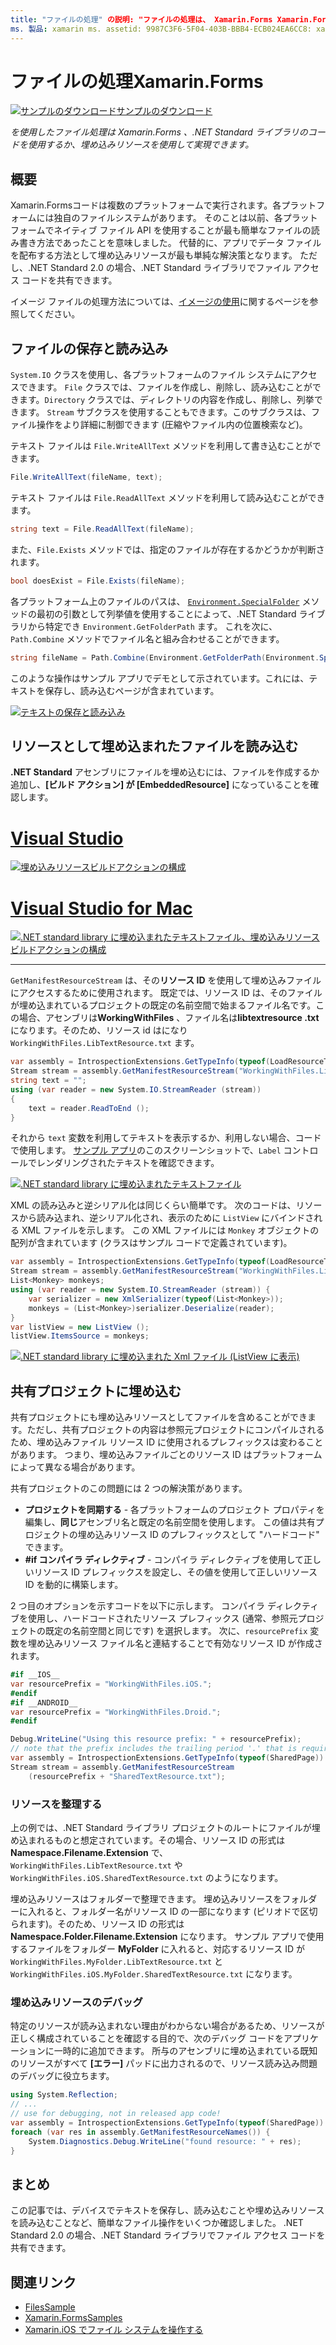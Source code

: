 ```yaml
---
title: "ファイルの処理" の説明: "ファイルの処理は、 Xamarin.Forms Xamarin.Forms .NET Standard ライブラリのコードを使用するか、埋め込みリソースを使用することによって実現できます。"
ms. 製品: xamarin ms. assetid: 9987C3F6-5F04-403B-BBB4-ECB024EA6CC8: xamarin-forms author: davidbritch ms. author: dabritch ms. date: 06/21/2018 no loc: [ Xamarin.Forms , Xamarin.Essentials ]
---
```


# <a name="file-handling-in-xamarinforms"></a>ファイルの処理Xamarin.Forms

[![サンプルのダウンロード](~/media/shared/download.png)サンプルのダウンロード](https://docs.microsoft.com/samples/xamarin/xamarin-forms-samples/workingwithfiles)

_を使用したファイル処理は Xamarin.Forms 、.NET Standard ライブラリのコードを使用するか、埋め込みリソースを使用して実現できます。_

## <a name="overview"></a>概要

Xamarin.Formsコードは複数のプラットフォームで実行されます。各プラットフォームには独自のファイルシステムがあります。 そのことは以前、各プラットフォームでネイティブ ファイル API を使用することが最も簡単なファイルの読み書き方法であったことを意味しました。 代替的に、アプリでデータ ファイルを配布する方法として埋め込みリソースが最も単純な解決策となります。 ただし、.NET Standard 2.0 の場合、.NET Standard ライブラリでファイル アクセス コードを共有できます。

イメージ ファイルの処理方法については、[イメージの使用](~/xamarin-forms/user-interface/images.md)に関するページを参照してください。

<a name="Loading_and_Saving_Files" />

## <a name="saving-and-loading-files"></a>ファイルの保存と読み込み

`System.IO` クラスを使用し、各プラットフォームのファイル システムにアクセスできます。 `File` クラスでは、ファイルを作成し、削除し、読み込むことができます。`Directory` クラスでは、ディレクトリの内容を作成し、削除し、列挙できます。 `Stream` サブクラスを使用することもできます。このサブクラスは、ファイル操作をより詳細に制御できます (圧縮やファイル内の位置検索など)。

テキスト ファイルは `File.WriteAllText` メソッドを利用して書き込むことができます。

```csharp
File.WriteAllText(fileName, text);
```

テキスト ファイルは `File.ReadAllText` メソッドを利用して読み込むことができます。

```csharp
string text = File.ReadAllText(fileName);
```

また、`File.Exists` メソッドでは、指定のファイルが存在するかどうかが判断されます。

```csharp
bool doesExist = File.Exists(fileName);
```

各プラットフォーム上のファイルのパスは、 [`Environment.SpecialFolder`](xref:System.Environment.SpecialFolder) メソッドの最初の引数として列挙値を使用することによって、.NET Standard ライブラリから特定でき `Environment.GetFolderPath` ます。 これを次に、`Path.Combine` メソッドでファイル名と組み合わせることができます。

```csharp
string fileName = Path.Combine(Environment.GetFolderPath(Environment.SpecialFolder.LocalApplicationData), "temp.txt");
```

このような操作はサンプル アプリでデモとして示されています。これには、テキストを保存し、読み込むページが含まれています。

[![テキストの保存と読み込み](files-images/saveandload-sml.png "アプリでのファイルの保存と読み込み")](files-images/saveandload.png#lightbox "アプリでのファイルの保存と読み込み")

<a name="Loading_Files_Embedded_as_Resources" />

## <a name="loading-files-embedded-as-resources"></a>リソースとして埋め込まれたファイルを読み込む

**.NET Standard** アセンブリにファイルを埋め込むには、ファイルを作成するか追加し、**[ビルド アクション] が [EmbeddedResource]** になっていることを確認します。

# <a name="visual-studio"></a>[Visual Studio](#tab/windows)

[![埋め込みリソースビルドアクションの構成](files-images/vs-embeddedresource-sml.png "EmbeddedResource BuildAction の設定")](files-images/vs-embeddedresource.png#lightbox "EmbeddedResource BuildAction の設定")

# <a name="visual-studio-for-mac"></a>[Visual Studio for Mac](#tab/macos)

[![.NET standard library に埋め込まれたテキストファイル、埋め込みリソースビルドアクションの構成](files-images/xs-embeddedresource-sml.png "EmbeddedResource BuildAction の設定")](files-images/xs-embeddedresource.png#lightbox "EmbeddedResource BuildAction の設定")

-----

`GetManifestResourceStream` は、その**リソース ID** を使用して埋め込みファイルにアクセスするために使用されます。 既定では、リソース ID は、そのファイルが埋め込まれているプロジェクトの既定の名前空間で始まるファイル名です。この場合、アセンブリは**WorkingWithFiles** 、ファイル名は**libtextresource .txt**になります。そのため、リソース id はになり `WorkingWithFiles.LibTextResource.txt` ます。

```csharp
var assembly = IntrospectionExtensions.GetTypeInfo(typeof(LoadResourceText)).Assembly;
Stream stream = assembly.GetManifestResourceStream("WorkingWithFiles.LibTextResource.txt");
string text = "";
using (var reader = new System.IO.StreamReader (stream))
{  
    text = reader.ReadToEnd ();
}
```

それから `text` 変数を利用してテキストを表示するか、利用しない場合、コードで使用します。 [サンプル アプリ](https://docs.microsoft.com/samples/xamarin/xamarin-forms-samples/workingwithfiles)のこのスクリーンショットで、`Label` コントロールでレンダリングされたテキストを確認できます。

 [![.NET standard library に埋め込まれたテキストファイル](files-images/pcltext-sml.png "アプリに表示される .NET Standard ライブラリ内の埋め込みテキストファイル")](files-images/pcltext.png#lightbox "アプリに表示される .NET Standard ライブラリ内の埋め込みテキストファイル")

XML の読み込みと逆シリアル化は同じくらい簡単です。 次のコードは、リソースから読み込まれ、逆シリアル化され、表示のために `ListView` にバインドされる XML ファイルを示します。 この XML ファイルには `Monkey` オブジェクトの配列が含まれています (クラスはサンプル コードで定義されています)。

```csharp
var assembly = IntrospectionExtensions.GetTypeInfo(typeof(LoadResourceText)).Assembly;
Stream stream = assembly.GetManifestResourceStream("WorkingWithFiles.LibXmlResource.xml");
List<Monkey> monkeys;
using (var reader = new System.IO.StreamReader (stream)) {
    var serializer = new XmlSerializer(typeof(List<Monkey>));
    monkeys = (List<Monkey>)serializer.Deserialize(reader);
}
var listView = new ListView ();
listView.ItemsSource = monkeys;
```

 [![.NET standard library に埋め込まれた Xml ファイル (ListView に表示)](files-images/pclxml-sml.png "ListView に表示される .NET standard library の埋め込み XML ファイル")](files-images/pclxml.png#lightbox "ListView に表示される .NET standard library の埋め込み XML ファイル")

<a name="Embedding_in_Shared_Projects" />

## <a name="embedding-in-shared-projects"></a>共有プロジェクトに埋め込む

共有プロジェクトにも埋め込みリソースとしてファイルを含めることができます。ただし、共有プロジェクトの内容は参照元プロジェクトにコンパイルされるため、埋め込みファイル リソース ID に使用されるプレフィックスは変わることがあります。 つまり、埋め込みファイルごとのリソース ID はプラットフォームによって異なる場合があります。

共有プロジェクトのこの問題には 2 つの解決策があります。

- **プロジェクトを同期する** - 各プラットフォームのプロジェクト プロパティを編集し、**同じ**アセンブリ名と既定の名前空間を使用します。 この値は共有プロジェクトの埋め込みリソース ID のプレフィックスとして "ハードコード" できます。
- **#if コンパイラ ディレクティブ** - コンパイラ ディレクティブを使用して正しいリソース ID プレフィックスを設定し、その値を使用して正しいリソース ID を動的に構築します。

2 つ目のオプションを示すコードを以下に示します。 コンパイラ ディレクティブを使用し、ハードコードされたリソース プレフィックス (通常、参照元プロジェクトの既定の名前空間と同じです) を選択します。 次に、`resourcePrefix` 変数を埋め込みリソース ファイル名と連結することで有効なリソース ID が作成されます。

```csharp
#if __IOS__
var resourcePrefix = "WorkingWithFiles.iOS.";
#endif
#if __ANDROID__
var resourcePrefix = "WorkingWithFiles.Droid.";
#endif

Debug.WriteLine("Using this resource prefix: " + resourcePrefix);
// note that the prefix includes the trailing period '.' that is required
var assembly = IntrospectionExtensions.GetTypeInfo(typeof(SharedPage)).Assembly;
Stream stream = assembly.GetManifestResourceStream
    (resourcePrefix + "SharedTextResource.txt");
```

<a name="Organizing_Resources" />

### <a name="organizing-resources"></a>リソースを整理する

上の例では、.NET Standard ライブラリ プロジェクトのルートにファイルが埋め込まれるものと想定されています。その場合、リソース ID の形式は **Namespace.Filename.Extension** で、`WorkingWithFiles.LibTextResource.txt` や `WorkingWithFiles.iOS.SharedTextResource.txt` のようになります。

埋め込みリソースはフォルダーで整理できます。 埋め込みリソースをフォルダーに入れると、フォルダー名がリソース ID の一部になります (ピリオドで区切られます)。そのため、リソース ID の形式は **Namespace.Folder.Filename.Extension** になります。 サンプル アプリで使用するファイルをフォルダー **MyFolder** に入れると、対応するリソース ID が `WorkingWithFiles.MyFolder.LibTextResource.txt` と `WorkingWithFiles.iOS.MyFolder.SharedTextResource.txt` になります。

<a name="Debugging_Embedded_Resources" />

### <a name="debugging-embedded-resources"></a>埋め込みリソースのデバッグ

特定のリソースが読み込まれない理由がわからない場合があるため、リソースが正しく構成されていることを確認する目的で、次のデバッグ コードをアプリケーションに一時的に追加できます。 所与のアセンブリに埋め込まれている既知のリソースがすべて **[エラー]** パッドに出力されるので、リソース読み込み問題のデバッグに役立ちます。

```csharp
using System.Reflection;
// ...
// use for debugging, not in released app code!
var assembly = IntrospectionExtensions.GetTypeInfo(typeof(SharedPage)).Assembly;
foreach (var res in assembly.GetManifestResourceNames()) {
    System.Diagnostics.Debug.WriteLine("found resource: " + res);
}
```

## <a name="summary"></a>まとめ

この記事では、デバイスでテキストを保存し、読み込むことや埋め込みリソースを読み込むことなど、簡単なファイル操作をいくつか確認しました。 .NET Standard 2.0 の場合、.NET Standard ライブラリでファイル アクセス コードを共有できます。

## <a name="related-links"></a>関連リンク

- [FilesSample](https://docs.microsoft.com/samples/xamarin/xamarin-forms-samples/workingwithfiles)
- [Xamarin.FormsSamples](https://github.com/xamarin/xamarin-forms-samples)
- [Xamarin.iOS でファイル システムを操作する](~/ios/app-fundamentals/file-system.md)
